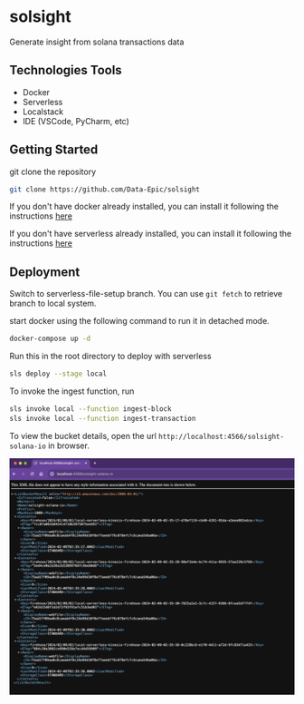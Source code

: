 # solsight
Generate insight from solana transactions data

## Technologies Tools
- Docker
- Serverless
- Localstack
- IDE (VSCode, PyCharm, etc)

## Getting Started
git clone the repository 
```bash
git clone https://github.com/Data-Epic/solsight
```

If you don't have docker already installed, you can install it following the instructions [here](https://docs.docker.com/get-docker/)

If you don't have serverless already installed, you can install it following the instructions [here](https://www.serverless.com/framework/docs/getting-started)

## Deployment
Switch to serverless-file-setup branch. You can use `git fetch` to retrieve branch to local system.

start docker using the following command to run it in detached mode.
```bash
docker-compose up -d
```

Run this in the root directory to deploy with serverless
```bash
sls deploy --stage local
```

To invoke the ingest function, run
```bash
sls invoke local --function ingest-block
sls invoke local --function ingest-transaction
```

To view the bucket details, open the url `http://localhost:4566/solsight-solana-io` in browser.

![list-bucket](/images/list-bucket.png)